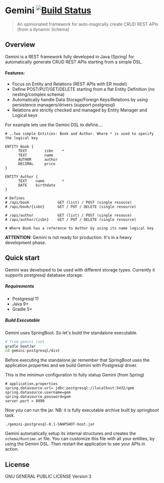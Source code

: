 # Gemini [![Build Status](https://travis-ci.org/h4t0n/gemini.svg?branch=master)](https://travis-ci.org/h4t0n/gemini)

> An opinionated framework for auto-magically create CRUD REST APIs (from a dynamic Schema)

## Overview

Gemini is a REST framework fully developed in Java (Spring) for automatically generate CRUD REST APIs starting from a simple DSL.

#### Features:
* Focus on Entity and Relations (REST APIs with ER model)
* Define POST/PUT/GET/DELETE starting from a flat Entity Definition (no nesting/complex schema)
* Automatically handle Data Storage/Foreign Keys/Relations by using persistence managers/drivers (support postgresql)
* Relations are strictly checked and managed by Entity Manager and Logical keys

For example lets use the Gemini DSL to define....

```text
# ..two simple Entities: Book and Author. Where * is used to specify the logical key

ENTITY Book {
      TEXT        isbn    *
      TEXT        name
      AUTHOR      author
      DECIMAL     price
}
  
ENTITY Author {
      TEXT    name        *
      DATE    birthdate
}

# Defines 
# /api/book             GET (list) / POST (single resouce)
# /api/book/{isbn}      GET / PUT / DELETE (single resource)

# /api/author           GET (list) / POST (single resouce)
# /api/author/{isbn}    GET / PUT / DELETE (single resource)

# Where Book has a reference to Author by using its name logical key
```

**ATTENTION:** Gemini is not ready for production. It's in a heavy development phase.

## Quick start
Gemini was developed to be used with different storage types. Currently it supports postgresql database storage. 

##### Requirements
* Postgresql 11
* Java 9+
* Gradle 5+

##### Build Executable
Gemini uses SpringBoot. So let's build the standalone executable.
```bash
# from gemini root
gradle bootJar
cd gemini-postgresql/dist
```
Before executing the standalone jar remember that SpringBoot uses the application.properties and we build Gemini with
Postgresql driver.

This is the minimun configuration to fully statup Gemini (from Spring)

```
# application.properties
spring.datasource.url= jdbc:postgresql://localhost:5432/gem
spring.datasource.username=gem
spring.datasource.password=gem
server.port = 8090
```
 
Now you can run the jar. NB: it is fully executable archive built by springboot task.
```
./gemini-postgresql-0.1-SNAPSHOT-boot.jar
```

Gemini automatically setup its internal structures and creates the ```schema/Runtime.at``` file. You can customize this
file with all your entities, by using the Gemini DSL. Then restart the application to see your APIs in action.
 


## License
GNU GENERAL PUBLIC LICENSE Version 3
